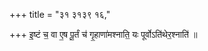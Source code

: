 +++
title = "३१ ३१३९ १६,"

+++
इ॒ष्टं च॒ वा ए॒ष पू॒र्तं च॑ गृ॒हाणा॑मश्नाति॒ यः पूर्वोऽति॑थेर॒श्नाति॑ ॥